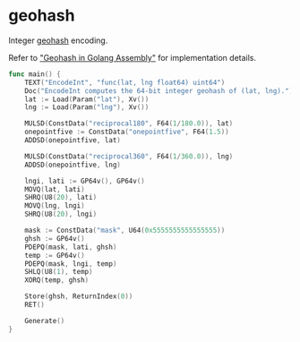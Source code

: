 # geohash

Integer [geohash](https://en.wikipedia.org/wiki/Geohash) encoding.

Refer to ["Geohash in Golang Assembly"](https://mmcloughlin.com/posts/geohash-assembly) for implementation details.

[embedmd]:# (asm.go /func main/ $)
```go
func main() {
	TEXT("EncodeInt", "func(lat, lng float64) uint64")
	Doc("EncodeInt computes the 64-bit integer geohash of (lat, lng).")
	lat := Load(Param("lat"), Xv())
	lng := Load(Param("lng"), Xv())

	MULSD(ConstData("reciprocal180", F64(1/180.0)), lat)
	onepointfive := ConstData("onepointfive", F64(1.5))
	ADDSD(onepointfive, lat)

	MULSD(ConstData("reciprocal360", F64(1/360.0)), lng)
	ADDSD(onepointfive, lng)

	lngi, lati := GP64v(), GP64v()
	MOVQ(lat, lati)
	SHRQ(U8(20), lati)
	MOVQ(lng, lngi)
	SHRQ(U8(20), lngi)

	mask := ConstData("mask", U64(0x5555555555555555))
	ghsh := GP64v()
	PDEPQ(mask, lati, ghsh)
	temp := GP64v()
	PDEPQ(mask, lngi, temp)
	SHLQ(U8(1), temp)
	XORQ(temp, ghsh)

	Store(ghsh, ReturnIndex(0))
	RET()

	Generate()
}
```

